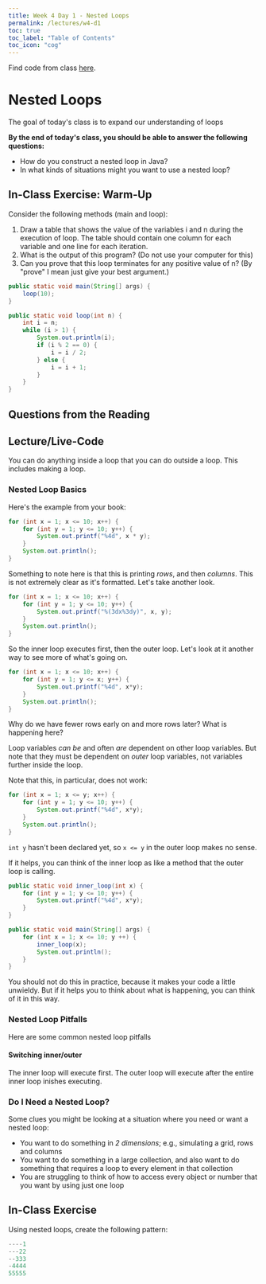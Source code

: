 ```yaml
---
title: Week 4 Day 1 - Nested Loops
permalink: /lectures/w4-d1
toc: true
toc_label: "Table of Contents"
toc_icon: "cog"
---
```


Find code from class [here](https://github.com/alackles/CMSC-150-WT-23/tree/main/_pages/lectures/week4).

# Nested Loops

The goal of today's class is to expand our understanding of loops 


**By the end of today's class, you should be able to answer the following questions:**
- How do you construct a nested loop in Java? 
- In what kinds of situations might you want to use a nested loop? 


## In-Class Exercise: Warm-Up

Consider the following methods (main and loop):

1. Draw a table that shows the value of the variables i and n during the execution of loop. The table should contain one column for each variable and one line for each iteration.
2. What is the output of this program? (Do not use your computer for this)
3. Can you prove that this loop terminates for any positive value of n? (By "prove" I mean just give your best argument.)

```java
public static void main(String[] args) {
    loop(10);
}

public static void loop(int n) {
    int i = n;
    while (i > 1) {
        System.out.println(i);
        if (i % 2 == 0) {
            i = i / 2;
        } else {
            i = i + 1;
        }
    }
}
```

## Questions from the Reading

## Lecture/Live-Code

You can do anything inside a loop that you can do outside a loop. This includes making a loop. 

### Nested Loop Basics

Here's the example from your book:

```java
for (int x = 1; x <= 10; x++) {
    for (int y = 1; y <= 10; y++) {
        System.out.printf("%4d", x * y);
    }
    System.out.println();
}
```

Something to note here is that this is printing _rows_, and then _columns_. This is not extremely clear as it's formatted. Let's take another look.

```java
for (int x = 1; x <= 10; x++) {
    for (int y = 1; y <= 10; y++) {
        System.out.printf("%(3dx%3dy)", x, y);
    }
    System.out.println();
}
```

So the inner loop executes first, then the outer loop. Let's look at it another way to see more of what's going on. 

```java
for (int x = 1; x <= 10; x++) {
    for (int y = 1; y <= x; y++) {
        System.out.printf("%4d", x*y);
    }
    System.out.println();
}
```

Why do we have fewer rows early on and more rows later? What is happening here? 

Loop variables _can be_ and often _are_ dependent on other loop variables. But note that they must be dependent on _outer_ loop variables, not variables further inside the loop. 

Note that this, in particular, does not work: 

```java
for (int x = 1; x <= y; x++) {
    for (int y = 1; y <= 10; y++) {
        System.out.printf("%4d", x*y);
    }
    System.out.println();
}
```

`int y` hasn't been declared yet, so `x <= y` in the outer loop makes no sense. 

If it helps, you can think of the inner loop as like a method that the outer loop is calling. 

```java
public static void inner_loop(int x) {
    for (int y = 1; y <= 10; y++) {
        System.out.printf("%4d", x*y);
    }
}

public static void main(String[] args) {
    for (int x = 1; x <= 10; y ++) {
        inner_loop(x);
        System.out.println();
    }
}
```

You should not do this in practice, because it makes your code a little unwieldy. But if it helps you to think about what is happening, you can think of it in this way. 

### Nested Loop Pitfalls

Here are some common nested loop pitfalls

#### Switching inner/outer

The inner loop will execute first. The outer loop will execute after the entire inner loop inishes executing. 


### Do I Need a Nested Loop?

Some clues you might be looking at a situation where you need or want a nested loop:

- You want to do something in _2 dimensions_; e.g., simulating a grid, rows and columns
- You want to do something in a large collection, and also want to do something that requires a loop to every element in that collection
- You are struggling to think of how to access every object or number that you want by using just one loop

## In-Class Exercise

Using nested loops, create the following pattern:

```java
----1
---22
--333
-4444
55555
```



